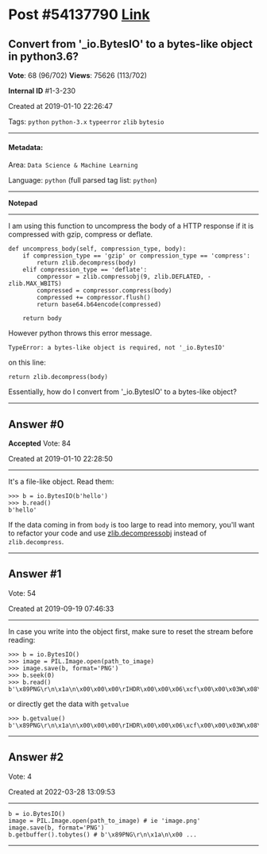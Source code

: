 
# Post \#54137790 [Link](https://stackoverflow.com/questions/54137790/)

## Convert from '_io.BytesIO' to a bytes-like object in python3.6?

**Vote**: 68 (96/702) **Views**: 75626 (113/702) 

**Internal ID** \#1-3-230

Created at 2019-01-10 22:26:47

Tags: `python` `python-3.x` `typeerror` `zlib` `bytesio`

----------

#### Metadata:

Area: `Data Science & Machine Learning`

Language: `python` (full parsed tag list: `python`)

----------

**Notepad**


----------

I am using this function to uncompress the body of a HTTP response if it is compressed with gzip, compress or deflate.
```
def uncompress_body(self, compression_type, body):
    if compression_type == 'gzip' or compression_type == 'compress':
        return zlib.decompress(body)
    elif compression_type == 'deflate':
        compressor = zlib.compressobj(9, zlib.DEFLATED, -zlib.MAX_WBITS)
        compressed = compressor.compress(body)
        compressed += compressor.flush()
        return base64.b64encode(compressed)

    return body
```

However python throws this error message.
```
TypeError: a bytes-like object is required, not '_io.BytesIO'
```

on this line:
```
return zlib.decompress(body)
```

Essentially, how do I convert from '_io.BytesIO' to a bytes-like object?


----------
        
## Answer \#0

**Accepted** Vote: 84

Created at 2019-01-10 22:28:50

------------

It's a file-like object.  Read them:

```
>>> b = io.BytesIO(b'hello')
>>> b.read()
b'hello'
```


If the data coming in from `body` is too large to read into memory, you'll want to refactor your code and use [zlib.decompressobj](https://docs.python.org/3/library/zlib.html#zlib.decompressobj) instead of `zlib.decompress`.


------------
    
    
## Answer \#1

 Vote: 54

Created at 2019-09-19 07:46:33

------------

In case you write into the object first, make sure to reset the stream before reading:

```
>>> b = io.BytesIO()
>>> image = PIL.Image.open(path_to_image)
>>> image.save(b, format='PNG')
>>> b.seek(0)
>>> b.read()
b'\x89PNG\r\n\x1a\n\x00\x00\x00\rIHDR\x00\x00\x06\xcf\x00\x00\x03W\x08\x02\x00'
```


or directly get the data with `getvalue`

```
>>> b.getvalue()
b'\x89PNG\r\n\x1a\n\x00\x00\x00\rIHDR\x00\x00\x06\xcf\x00\x00\x03W\x08\x02\x00'
```



------------
    
    
## Answer \#2

 Vote: 4

Created at 2022-03-28 13:09:53

------------

```
b = io.BytesIO()
image = PIL.Image.open(path_to_image) # ie 'image.png'
image.save(b, format='PNG')
b.getbuffer().tobytes() # b'\x89PNG\r\n\x1a\n\x00 ...
```



------------
    
    